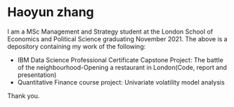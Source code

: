 # Haoyun zhang
I am a MSc Management and Strategy student at the London School of Economics and Political Science graduating November 2021.
The above is a depository containing my work of the following:
  - IBM Data Science Professional Certificate Capstone Project: The battle of the neighbourhood-Opening a restaurant in London(Code, report and presentation)
  - Quantitative Finance course project: Univariate volatility model analysis
  
  Thank you.
